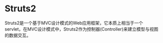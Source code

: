 # Struts2
Struts2是一个基于MVC设计模式的Web应用框架，它本质上相当于一个servlet，在MVC设计模式中，Struts2作为控制器(Controller)来建立模型与视图的数据交互。